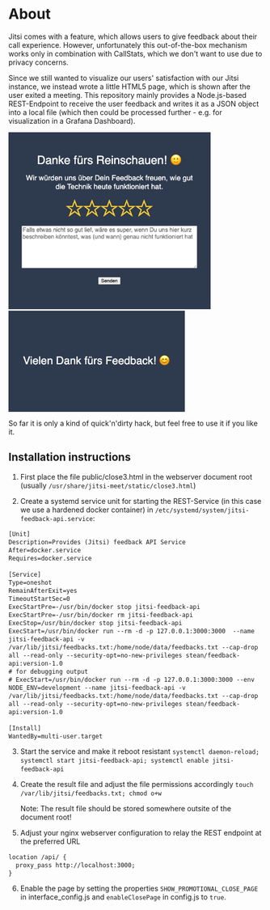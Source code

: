 # About
Jitsi comes with a feature, which allows users to give feedback about their call experience. However, unfortunately this out-of-the-box mechanism works only in combination with CallStats, which we don't want to use due to privacy concerns.

Since we still wanted to visualize our users' satisfaction with our Jitsi instance, we instead wrote a little HTML5 page, which is shown after the user exited a meeting.
This repository mainly provides a Node.js-based REST-Endpoint to receive the user feedback and writes it as a JSON object into a local file (which then could be processed further - e.g. for visualization in a Grafana Dashboard).

<img src="doc/feedback-form.png" height="350"/> <img src="doc/feedback-success.png" height="200" style="vertical-align:top;" />

So far it is only a kind of quick'n'dirty hack, but feel free to use it if you like it.

## Installation instructions
1. First place the file public/close3.html in the webserver document root (usually `/usr/share/jitsi-meet/static/close3.html`)

2. Create a systemd service unit for starting the REST-Service (in this case we use a hardened docker container) in `/etc/systemd/system/jitsi-feedback-api.service`:
```
[Unit]
Description=Provides (Jitsi) feedback API Service
After=docker.service
Requires=docker.service

[Service]
Type=oneshot
RemainAfterExit=yes
TimeoutStartSec=0
ExecStartPre=-/usr/bin/docker stop jitsi-feedback-api
ExecStartPre=-/usr/bin/docker rm jitsi-feedback-api
ExecStop=/usr/bin/docker stop jitsi-feedback-api
ExecStart=/usr/bin/docker run --rm -d -p 127.0.0.1:3000:3000  --name jitsi-feedback-api -v /var/lib/jitsi/feedbacks.txt:/home/node/data/feedbacks.txt --cap-drop all --read-only --security-opt=no-new-privileges stean/feedback-api:version-1.0
# for debugging output
# ExecStart=/usr/bin/docker run --rm -d -p 127.0.0.1:3000:3000 --env NODE_ENV=development --name jitsi-feedback-api -v /var/lib/jitsi/feedbacks.txt:/home/node/data/feedbacks.txt --cap-drop all --read-only --security-opt=no-new-privileges stean/feedback-api:version-1.0

[Install]
WantedBy=multi-user.target
```

3. Start the service and make it reboot resistant
`systemctl daemon-reload; systemctl start jitsi-feedback-api; systemctl enable jitsi-feedback-api`

4. Create the result file and adjust the file permissions accordingly
`touch /var/lib/jitsi/feedbacks.txt; chmod o+w`

    Note: The result file should be stored somewhere outsite of the document root!

5. Adjust your nginx webserver configuration to relay the REST endpoint at the preferred URL
```
location /api/ {
  proxy_pass http://localhost:3000;
}
```

6. Enable the page by setting the properties `SHOW_PROMOTIONAL_CLOSE_PAGE` in interface_config.js and `enableClosePage` in config.js to `true`.
